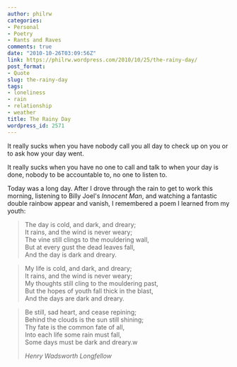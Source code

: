 ```yaml
---
author: philrw
categories:
- Personal
- Poetry
- Rants and Raves
comments: true
date: "2010-10-26T03:09:56Z"
link: https://philrw.wordpress.com/2010/10/25/the-rainy-day/
post_format:
- Quote
slug: the-rainy-day
tags:
- loneliness
- rain
- relationship
- weather
title: The Rainy Day
wordpress_id: 2571
---
```


It really sucks when you have nobody call you all day to check up on you or to ask how your day went.

It really sucks when you have no one to call and talk to when your day is done, nobody to be accountable to, no one to listen to.

Today was a long day. After I drove through the rain to get to work this morning, listening to Billy Joel's _Innocent Man_, and watching a fantastic double rainbow appear and vanish, I remembered a poem I learned from my youth:

> The day is cold, and dark, and dreary;  
> It rains, and the wind is never weary;  
> The vine still clings to the mouldering wall,  
> But at every gust the dead leaves fall,  
> And the day is dark and dreary.  

> My life is cold, and dark, and dreary;  
> It rains, and the wind is never weary;  
> My thoughts still cling to the mouldering past,  
> But the hopes of youth fall thick in the blast,  
> And the days are dark and dreary.  

> Be still, sad heart, and cease repining;  
> Behind the clouds is the sun still shining;  
> Thy fate is the common fate of all,  
> Into each life some rain must fall,  
> Some days must be dark and dreary.w
> 
> <cite>Henry Wadsworth Longfellow</cite>
